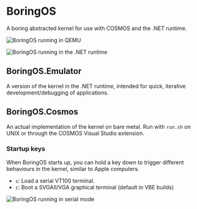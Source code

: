 # BoringOS
A boring abstracted kernel for use with COSMOS and the .NET runtime.

![BoringOS running in QEMU](https://github.com/jvyden/BoringOS/assets/40577357/5e33a443-50dd-4b72-bc8c-02c70553f7a0)

![BoringOS running in the .NET runtime](https://github.com/jvyden/BoringOS/assets/40577357/26bc1d8e-3aa5-4197-86e8-fcc9cb93815c)


## BoringOS.Emulator

A version of the kernel in the .NET runtime, intended for quick, iterative development/debugging of applications.

## BoringOS.Cosmos

An actual implementation of the kernel on bare metal. Run with `run.sh` on UNIX or through the COSMOS Visual Studio extension.

### Startup keys

When BoringOS starts up, you can hold a key down to trigger different behaviours in the kernel, similar to Apple computers.

- `s`: Load a serial VT100 terminal.
- `c`: Boot a SVGAII/VGA graphical terminal (default in VBE builds)

![BoringOS running in serial mode](https://github.com/jvyden/BoringOS/assets/40577357/ea243350-6a04-45be-b173-c46c2d84cdec)

